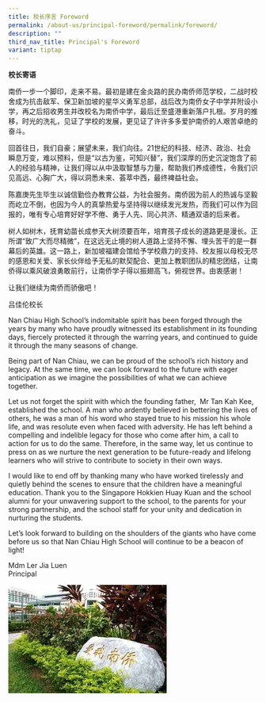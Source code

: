 ```yaml
---
title: 校长序言 Foreword
permalink: /about-us/principal-foreword/permalink/foreword/
description: ""
third_nav_title: Principal's Foreword
variant: tiptap
---
```

<!-- /\* Font Definitions \*/ @font-face {font-family:SimSun; panose-1:2 1 6 0 3 1 1 1 1 1; mso-font-alt:宋体; mso-font-charset:134; mso-generic-font-family:auto; mso-font-pitch:variable; mso-font-signature:3 680460288 22 0 262145 0;} @font-face {font-family:Latha; panose-1:2 0 4 0 0 0 0 0 0 0; mso-font-alt:Latha; mso-font-charset:0; mso-generic-font-family:swiss; mso-font-pitch:variable; mso-font-signature:1048579 0 0 0 1 0;} @font-face {font-family:"Cambria Math"; panose-1:2 4 5 3 5 4 6 3 2 4; mso-font-charset:0; mso-generic-font-family:roman; mso-font-pitch:variable; mso-font-signature:-536869121 1107305727 33554432 0 415 0;} @font-face {font-family:DengXian; panose-1:2 1 6 0 3 1 1 1 1 1; mso-font-alt:等线; mso-font-charset:134; mso-generic-font-family:auto; mso-font-pitch:variable; mso-font-signature:-1610612033 953122042 22 0 262159 0;} @font-face {font-family:Calibri; panose-1:2 15 5 2 2 2 4 3 2 4; mso-font-charset:0; mso-generic-font-family:swiss; mso-font-pitch:variable; mso-font-signature:-469750017 -1073732485 9 0 511 0;} @font-face {font-family:KaiTi; panose-1:2 1 6 9 6 1 1 1 1 1; mso-font-alt:楷体; mso-font-charset:134; mso-generic-font-family:modern; mso-font-pitch:fixed; mso-font-signature:-2147482945 953122042 22 0 262145 0;} @font-face {font-family:"\\@SimSun"; panose-1:2 1 6 0 3 1 1 1 1 1; mso-font-charset:134; mso-generic-font-family:auto; mso-font-pitch:variable; mso-font-signature:3 680460288 22 0 262145 0;} @font-face {font-family:"\\@DengXian"; panose-1:2 1 6 0 3 1 1 1 1 1; mso-font-charset:134; mso-generic-font-family:auto; mso-font-pitch:variable; mso-font-signature:-1610612033 953122042 22 0 262159 0;} @font-face {font-family:"\\@KaiTi"; mso-font-charset:134; mso-generic-font-family:modern; mso-font-pitch:fixed; mso-font-signature:-2147482945 953122042 22 0 262145 0;} /\* Style Definitions \*/ p.MsoNormal, li.MsoNormal, div.MsoNormal {mso-style-unhide:no; mso-style-qformat:yes; mso-style-parent:""; margin-top:0in; margin-right:0in; margin-bottom:8.0pt; margin-left:0in; line-height:107%; mso-pagination:widow-orphan; font-size:11.0pt; font-family:"Calibri",sans-serif; mso-ascii-font-family:Calibri; mso-ascii-theme-font:minor-latin; mso-fareast-font-family:DengXian; mso-fareast-theme-font:minor-fareast; mso-hansi-font-family:Calibri; mso-hansi-theme-font:minor-latin; mso-bidi-font-family:Latha; mso-bidi-theme-font:minor-bidi; mso-bidi-language:AR-SA;} p.MsoNoSpacing, li.MsoNoSpacing, div.MsoNoSpacing {mso-style-priority:1; mso-style-unhide:no; mso-style-qformat:yes; margin:0in; mso-pagination:widow-orphan; font-size:11.0pt; font-family:"Calibri",sans-serif; mso-fareast-font-family:SimSun; mso-bidi-language:AR-SA;} .MsoChpDefault {mso-style-type:export-only; mso-default-props:yes; font-family:"Calibri",sans-serif; mso-ascii-font-family:Calibri; mso-ascii-theme-font:minor-latin; mso-fareast-font-family:DengXian; mso-fareast-theme-font:minor-fareast; mso-hansi-font-family:Calibri; mso-hansi-theme-font:minor-latin; mso-bidi-font-family:Latha; mso-bidi-theme-font:minor-bidi; mso-bidi-language:AR-SA;} .MsoPapDefault {mso-style-type:export-only; margin-bottom:8.0pt; line-height:107%;} @page WordSection1 {size:8.5in 11.0in; margin:1.0in 1.0in 1.0in 1.0in; mso-header-margin:.5in; mso-footer-margin:.5in; mso-paper-source:0;} div.WordSection1 {page:WordSection1;} -->

**校长寄语**

南侨一步一个脚印，走来不易。最初是建在金炎路的民办南侨师范学校，二战时校舍成为抗击敌军、保卫新加坡的星华义勇军总部，战后改为南侨女子中学并附设小学，再之后招收男生并改校名为南侨中学，最后迁至盛港重新落户扎根。岁月的推移，时光的洗礼，见证了学校的发展，更见证了许许多多爱护南侨的人艰苦卓绝的奋斗。

回首往日，我们自豪；展望未来，我们向往。21世纪的科技、经济、政治、社会瞬息万变，难以预料，但是“以古为鉴，可知兴替”，我们深厚的历史沉淀饱含了前人的经验与精神，让我们得以从中汲取智慧与力量，帮助我们养成德性，令我们识见高远、心胸广大，得以洞悉未来、荟萃中西，最终裨益社会。

陈嘉庚先生毕生以诚信勤俭办教育公益，为社会服务。南侨因为前人的热诚与坚毅而屹立不倒，也因为今人的真挚热爱与坚持得以继续发光发热，而我们可以作为回报的，唯有专心培育好好学不倦、勇于人先、同心共济、精通双语的后来者。

树人如树木，抚育幼苗长成参天大树须要百年，培育孩子成长的道路更是漫长。正所谓“致广大而尽精微”，在这远无止境的树人道路上坚持不懈、埋头苦干的是一群幕后的英雄。这一路上，新加坡福建会馆给予学校鼎力的支持、校友报以母校无尽的感恩和关爱、家长伙伴给予无私的默契配合、更加上教职团队的精忠团结，让南侨得以乘风破浪勇敢前行，让南侨学子得以振翅高飞，俯视世界。由衷感谢！

让我们继续为南侨而骄傲吧！

吕佳伦校长

Nan Chiau High School’s indomitable spirit has been forged through the years by many who have proudly witnessed its establishment in its founding days, fiercely protected it through the warring years, and continued to guide it through the many seasons of change.&nbsp;&nbsp;&nbsp;

Being part of Nan Chiau, we can be proud of the school’s rich history and legacy. At the same time, we can look forward to the future with eager anticipation as we imagine the possibilities of what we can achieve together.

Let us not forget the spirit with which the founding father,&nbsp; Mr Tan Kah Kee, established the school. A man who ardently believed in bettering the lives of others, he was a man of his word who stayed true to his mission his whole life, and was resolute even when faced with adversity. He has left behind a compelling and indelible legacy for those who come after him, a call to action for us to do the same. Therefore, in the same way, let us continue to press on as we nurture the next generation to be future-ready and lifelong learners who will strive to contribute to society in their own ways.

I would like to end off by thanking many who have worked tirelessly and quietly behind the scenes to ensure that the children have a meaningful education. Thank you to the Singapore Hokkien Huay Kuan and the school alumni for your unwavering support to the school, to the parents for your strong partnership, and the school staff for your unity and dedication in nurturing the students.

Let’s look forward to building on the shoulders of the giants who have come before us so that Nan Chiau High School will continue to be a beacon of light!

Mdm Ler Jia Luen <br>
Principal

![Ai Wo Nan Chiau](/images/Ai%20Wo%20Nan%20Chiau.jpg)